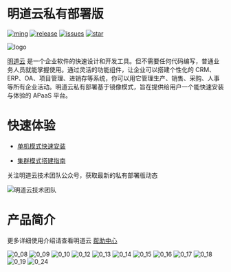 # 明道云私有部署版

[![ming](https://img.shields.io/badge/I%20%E2%9D%A4%20MY%20TEAM-%E6%98%8E-blue)](https://www.mingdao.com) [![release](https://img.shields.io/github/v/release/mingdaocom/private-deployment.svg)](https://github.com/mingdaocom/private-deployment/releases) [![issues](https://img.shields.io/github/issues/mingdaocom/private-deployment)](https://github.com/mingdaocom/private-deployment/issues) [![star](https://img.shields.io/github/stars/mingdaocom/private-deployment)](https://github.com/mingdaocom/private-deployment/stargazers)

![logo](https://user-images.githubusercontent.com/7261408/82203093-67ae1600-9935-11ea-8cd9-89b61b47b38f.png)

[明道云](https://www.mingdao.com) 是一个企业软件的快速设计和开发工具。但不需要任何代码编写，普通业务人员就能掌握使用。通过灵活的功能组件，让企业可以搭建个性化的 CRM、ERP、OA、项目管理、进销存等系统，你可以用它管理生产、销售、采购、人事等所有企业活动。明道云私有部署基于镜像模式，旨在提供给用户一个能快速安装与体验的 APaaS 平台。

# 快速体验

- [单机模式快速安装](https://github.com/mingdaocom/private-deployment/wiki/%E5%8D%95%E6%9C%BA%E6%A8%A1%E5%BC%8F%E5%BF%AB%E9%80%9F%E5%AE%89%E8%A3%85)

- [集群模式搭建指南](https://github.com/mingdaocom/private-deployment/wiki/%E9%9B%86%E7%BE%A4%E6%A8%A1%E5%BC%8F%E6%90%AD%E5%BB%BA%E6%8C%87%E5%8D%97)

关注明道云技术团队公众号，获取最新的私有部署版动态

![明道云技术团队](https://user-images.githubusercontent.com/7261408/83471261-d30bf200-a4b6-11ea-879f-a4ea4fc9d422.png)

# 产品简介

更多详细使用介绍请查看明道云 [帮助中心](http://support.mingdao.com/)

![0_08](https://user-images.githubusercontent.com/7261408/75869961-4a44d200-5e45-11ea-8360-12d5501063f7.jpg)
![0_09](https://user-images.githubusercontent.com/7261408/75869968-4b75ff00-5e45-11ea-98f7-e9324f02540a.jpg)
![0_10](https://user-images.githubusercontent.com/7261408/75869978-4e70ef80-5e45-11ea-9e4d-98fd94254eb8.jpg)
![0_12](https://user-images.githubusercontent.com/7261408/75869992-529d0d00-5e45-11ea-9934-ccef827b212a.jpg)
![0_13](https://user-images.githubusercontent.com/7261408/75869997-5466d080-5e45-11ea-9bed-a08a75404551.jpg)
![0_14](https://user-images.githubusercontent.com/7261408/75870001-5597fd80-5e45-11ea-8d94-5e07f5443528.jpg)
![0_15](https://user-images.githubusercontent.com/7261408/75870006-5761c100-5e45-11ea-8646-fcf2f75465ed.jpg)
![0_16](https://user-images.githubusercontent.com/7261408/75870013-592b8480-5e45-11ea-8a68-2ed87e5ddcc6.jpg)
![0_17](https://user-images.githubusercontent.com/7261408/75870019-5af54800-5e45-11ea-9971-9e7f03613d54.jpg)
![0_18](https://user-images.githubusercontent.com/7261408/75870024-5d57a200-5e45-11ea-8a5d-67b266c21b6e.jpg)
![0_19](https://user-images.githubusercontent.com/7261408/75870026-5f216580-5e45-11ea-8056-2d9b761b3e39.jpg)
![0_24](https://user-images.githubusercontent.com/7261408/75870053-6779a080-5e45-11ea-9a88-b14ad8af70e3.jpg)
